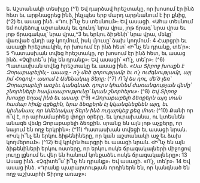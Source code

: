 
ե. Աշտանակի տեսիլքը
(^1) Եվ դարձավ հրեշտակը, որ խոսում էր ինձ հետ եւ արթնացրեց ինձ, ինչպես երբ մարդ արթնանում է իր քնից, (^2) եւ
ասաց ինձ. «Դու ի՞նչ ես տեսնում»։ Եվ ասացի. «Ահա տեսնում եմ ոսկեձույլ աշտանակ եւ գունդ՝ նրա վրա, յոթ ճրագ՝
նրա վրա եւ յոթ ճրագակալ՝ նրա վրա,^3 եւ երկու ձիթենի՝ նրա վրա, մեկը՝ վառված գնդի աջ կողմում, իսկ մյուսը՝ ձախ
կողմում։ 4 Հարցրի եւ ասացի հրեշտակին, որ խոսում էր ինձ հետ՝ «Ի՞նչ են դրանք, տե՛ր»։ 5 Պատասխան տվեց հրեշտակը,
որ խոսում էր ինձ հետ, եւ ասաց ինձ. «Չգիտե՞ս ինչ են դրանք»։ Եվ ասացի՝ «Ո՛չ, տե՛ր»։
(^6) Պատասխան տվեց հրեշտակը եւ ասաց ինձ.
_«Սա Տիրոջ խոսքն է Զորաբաբելին,-
ասաց,- ո՛չ մեծ զորությամբ եւ ո՛չ ուժգնությամբ, այլ իմ Հոգով,-
ասում է Ամենակալ Տերը։_
(^7) _Ո՞վ ես դու, մե՛ծ լեռ՝
Զորաբաբելի առջեւ կանգնած.
դուրս կհանեմ ժառանգության վեմը՝
շնորհների հավասարությունը՝ նրան շնորհելու»։_
(^8) _Եվ Տիրոջ խոսքը եղավ ինձ եւ ասաց._
(^9) _«Զորաբաբելի ձեռքերն այդ տան համար հիմք գցեցին,
նրա ձեռքերն էլ կկանգնեցնեն այդ,
եւ կիմանաս, որ Ամենակալ Տերն ինձ ուղարկեց քեզ մոտ։_
(^10) Քանի որ ո՞վ է, որ արհամարհեց փոքր օրերը. եւ կուրախանա, ու կտեսնեն անագե վեմը Զորաբաբելի ձեռքին.
սրանք են այն յոթ աչքերը, որ նայում են ողջ երկրին»։
(^11) Պատասխան տվեցի եւ ասացի նրան. «Իսկ ի՞նչ են երկու ձիթենիները, որ կան աշտանակի աջ եւ ձախ կողմերում»։
(^12) Եվ կրկին հարցրի եւ ասացի նրան. «Ի՞նչ են այն ձիթենիների երկու ոստերը, որ երկու ոսկե ճրագակալների միջոցով
յուղը լցնում եւ վեր են հանում կոնքաձեւ ոսկե ճրագակալները»։ 13 Ասաց ինձ. «Չգիտե՞ս՝ ի՞նչ են դրանք»։ Եվ ասացի. «Ո՛չ,
տե՛ր»։ 14 Եվ ասաց ինձ. «Դրանք պարարտության որդիներն են, որ կանգնած են ողջ աշխարհի Տիրոջ առաջ»։
